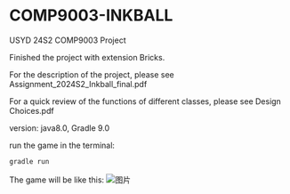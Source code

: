 # COMP9003-INKBALL
USYD 24S2 COMP9003 Project

Finished the project with extension Bricks.

For the description of the project, please see Assignment_2024S2_Inkball_final.pdf

For a quick review of the functions of different classes, please see Design Choices.pdf

version: java8.0, Gradle 9.0

run the game in the terminal:
```bash
gradle run
```

The game will be like this:
![图片](https://github.com/user-attachments/assets/5cae2f37-7a34-4d88-892b-7c1157f96859)

